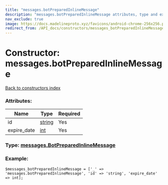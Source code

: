 ```yaml
---
title: "messages.botPreparedInlineMessage"
description: "messages.botPreparedInlineMessage attributes, type and example"
nav_exclude: true
image: https://docs.madelineproto.xyz/favicons/android-chrome-256x256.png
redirect_from: /API_docs/constructors/messages_botPreparedInlineMessage.html
---
```

# Constructor: messages.botPreparedInlineMessage  
[Back to constructors index](/API_docs/constructors/index.html)



### Attributes:

| Name     |    Type       | Required |
|----------|---------------|----------|
|id|[string](/API_docs/types/string.html) | Yes|
|expire\_date|[int](/API_docs/types/int.html) | Yes|



### Type: [messages.BotPreparedInlineMessage](/API_docs/types/messages.BotPreparedInlineMessage.html)


### Example:

```
$messages_botPreparedInlineMessage = ['_' => 'messages.botPreparedInlineMessage', 'id' => 'string', 'expire_date' => int];
```  
